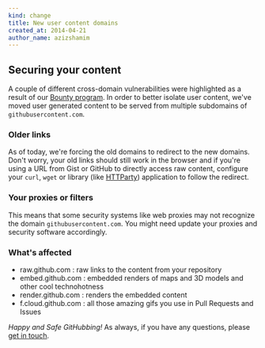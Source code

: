 ```yaml
---
kind: change
title: New user content domains
created_at: 2014-04-21
author_name: azizshamim
---
```


## Securing your content

A couple of different cross-domain vulnerabilities were highlighted as a result of our [Bounty program](https://bounty.github.com). In order to better isolate user content, we've moved user generated content to be served from multiple subdomains of `githubusercontent.com`.

### Older links

As of today, we're forcing the old domains to redirect to the new domains. Don't worry, your old links should still work in the browser and if you're using a URL from Gist or GitHub to directly access raw content, configure your `curl`, `wget` or library (like [HTTParty](https://github.com/jnunemaker/httparty)) application to follow the redirect.

### Your proxies or filters

This means that some security systems like web proxies may not recognize the domain `githubusercontent.com`. You might need update your proxies and security software accordingly.

### What's affected
* raw.github.com : raw links to the content from your repository
* embed.github.com : embedded renders of maps and 3D models and other cool technohotness
* render.github.com : renders the embedded content
* f.cloud.github.com : all those amazing gifs you use in Pull Requests and Issues

*Happy and Safe GitHubbing!*
As always, if you have any questions, please [get in touch][contact].

[contact]: https://github.com/contact?form[subject]=Changes+to+user+content+domains
